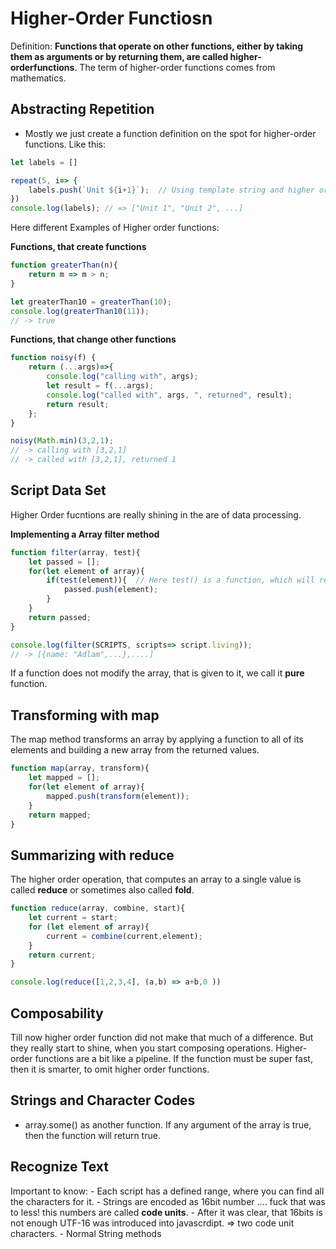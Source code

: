 # Higher-Order Functiosn

Definition: **Functions that operate on other functions, either by taking them as arguments or by returning them, are called higher-orderfunctions**. 
The term of higher-order functions comes from mathematics.


## Abstracting Repetition

- Mostly we just create a function definition on the spot for higher-order functions. Like this:

```js
let labels = []

repeat(5, i=> {
    labels.push(`Unit ${i+1}`);  // Using template string and higher order function.
})
console.log(labels); // => ["Unit 1", "Unit 2", ...]
```


Here different Examples of Higher order functions:


**Functions, that create functions**
```js
function greaterThan(n){
    return m => m > n;
}

let greaterThan10 = greaterThan(10);
console.log(greaterThan10(11));
// -> true
```


**Functions, that change other functions**
```js
function noisy(f) {
    return (...args)=>{
        console.log("calling with", args);
        let result = f(...args);
        console.log("called with", args, ", returned", result);
        return result;
    };
}

noisy(Math.min)(3,2,1);
// -> calling with [3,2,1]
// -> called with [3,2,1], returned 1

```


## Script Data Set
Higher Order fucntions are really shining in the are of data processing.

**Implementing a Array filter method**
```js
function filter(array, test){
    let passed = [];
    for(let element of array){
        if(test(element)){  // Here test() is a function, which will return, if the value is as expected or not.
            passed.push(element);
        }
    }
    return passed;
}

console.log(filter(SCRIPTS, scripts=> script.living));
// -> [{name: "Adlam",...},....]
```

If a function does not modify the array, that is given to it, we call it **pure** function.


## Transforming with map
The map method transforms an array by applying a function to all of its elements and building a new array from the returned values. 

```js 
function map(array, transform){
    let mapped = [];
    for(let element of array){
        mapped.push(transform(element));
    }
    return mapped;
}
```

## Summarizing with reduce
The higher order operation, that computes an array to a single value is called **reduce** or sometimes also called **fold**.

```js 
function reduce(array, combine, start){
    let current = start;
    for (let element of array){
        current = combine(current,element);
    }
    return current;
}

console.log(reduce([1,2,3,4], (a,b) => a+b,0 ))
```


## Composability
Till now higher order function did not make that much of a difference. But they really start to shine, when you start composing operations.
Higher-order functions are a bit like a pipeline. If the function must be super fast, then it is smarter, to omit higher order functions.

## Strings and Character Codes
- array.some() as another function. If any argument of the array is true, then the function will return true.


## Recognize Text

Important to know:
    - Each script has a defined range, where you can find all the characters for it. 
    - Strings are encoded as 16bit number .... fuck that was to less! this numbers are called **code units**.
    - After it was clear, that 16bits is not enough UTF-16 was introduced into javascrdipt. => two code unit characters.
    - Normal String methods
    
